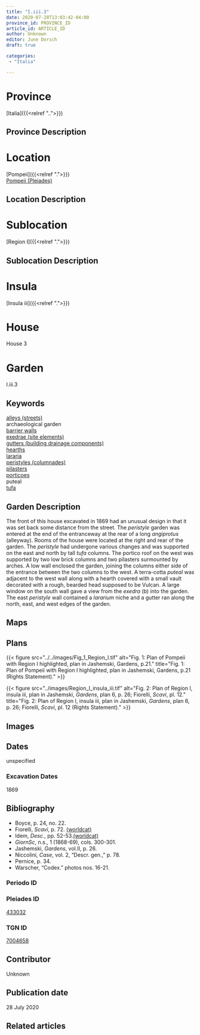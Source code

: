 ```yaml
---
title: "I.iii.3"
date: 2020-07-28T13:03:42-04:00
province_id: PROVINCE_ID
article_id: ARTICLE_ID
author: Unknown
editor: June Dorsch
draft: true

categories:
 - "Italia"

---
```


# Province

[Italia]({{<relref "..">}})

## Province Description

<!-- DESCRIPTION -->


# Location

[Pompeii]({{<relref ".">}}) \
[Pompeii (Pleiades)](https://pleiades.stoa.org/places/433032)

## Location Description

<!-- LEAVE THIS BLANK FOR NOW -->

# Sublocation

[Region I]({{<relref ".">}})

## Sublocation Description

<!-- DESCRIPTION -->

# Insula

[Insula iii]({{<relref ".">}})

# House

House 3

# Garden

I.iii.3

## Keywords

[alleys (streets)](http://vocab.getty.edu/page/aat/300008248) \
archaeological garden \
[barrier walls](http://vocab.getty.edu/page/aat/300419302) \
[exedrae (site elements)](http://vocab.getty.edu/page/aat/300081589) \
[gutters (building drainage components)](http://vocab.getty.edu/page/aat/300052565) \
[hearths](http://vocab.getty.edu/page/aat/300003990) \
[lararia](http://vocab.getty.edu/page/aat/300400600) \
[peristyles (columnades)](http://vocab.getty.edu/page/aat/300004029) \
[pilasters](http://vocab.getty.edu/page/aat/300002737) \
[porticoes](http://vocab.getty.edu/page/aat/300004145) \
puteal \
[tufa](http://vocab.getty.edu/page/aat/300011712)  

## Garden Description

The front of this house excavated in 1869 had an unusual design in that it was set back some distance from the street. The *peristyle* garden was entered at the end of the entranceway at the rear of a long *angiprotus* (alleyway). Rooms of the house were located at the right and rear of the garden. The *peristyle* had undergone various changes and was supported on the east and north by tall *tufa* columns. The portico roof on the west was supported by two low brick columns and two pilasters surmounted by arches. A low wall enclosed the garden, joining the columns either side of the entrance between the two columns to the west. A terra-cotta *puteal* was adjacent to the west wall along with a hearth covered with a small vault decorated with a rough, bearded head supposed to be Vulcan. A large window on the south wall gave a view from the *exedra* (b) into the garden. The east *peristyle* wall contained a *lararium* niche and a gutter ran along the north, east, and west edges of the garden.

## Maps

<!--
OLD WAY (DO NOT USE)
![alt_text](../../images/image_name.ext)
*CAPTION*

NEW WAY ↓↓↓↓
{{< figure src="../../images/image_name.ext" alt="ALT_TEXT" title="CAPTION" >}}
-->

## Plans

{{< figure src="../../images/Fig_1_Region_I.tif" alt="Fig. 1: Plan of Pompeii with Region I highlighted, plan in Jashemski, Gardens, p.21." title="Fig. 1: Plan of Pompeii with Region I highlighted, plan in Jashemski, Gardens, p.21 (Rights Statement)." >}}

{{< figure src="../images/Region_I_insula_iii.tif" alt="Fig. 2: Plan of Region I, insula iii, plan in Jashemski, *Gardens*, plan 6, p. 26; Fiorelli,
*Scavi*, pl. 12." title="Fig. 2: Plan of Region I, insula iii, plan in Jashemski, *Gardens*, plan 6, p. 26; Fiorelli,
*Scavi*, pl. 12 (Rights Statement)." >}}

## Images


## Dates

unspecified


### Excavation Dates

1869

## Bibliography

* Boyce, p. 24, no. 22.
* Fiorelli, *Scavi*, p. 72. [(worldcat)](http://www.worldcat.org/oclc/249024903)
* Idem, *Desc.*, pp. 52-53.[(worldcat)](http://www.worldcat.org/oclc/908272023)
* *GiornSc*, n.s., 1 (1868-69), cols. 300-301.
* Jashemski, *Gardens*, vol.II, p. 26.
* Niccolini, *Case*, vol. 2, “Descr. gen.,” p. 78.
* Pernice, p. 34.
* Warscher, “Codex.” photos nos. 16-21.

### Periodo ID

<!-- [PERIODO_ID](https://pleiades.stoa.org/places/PLEIADES_ID) -->

### Pleiades ID

[433032](https://pleiades.stoa.org/places/433032)

### TGN ID

[7004658](http://vocab.getty.edu/page/tgn/7004658)

## Contributor

Unknown

## Publication date

28 July 2020

## Related articles

<!-- Links to other related articles. Leave blank for now -->
